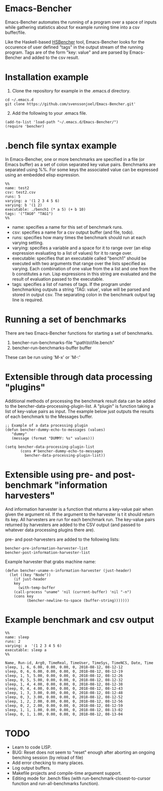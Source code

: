 # Emacs-Bencher
Emacs-Bencher automates the running of a program over a space of inputs while
gathering statistics about for example running time into a csv buffer/file. 

Like the Haskell-based [HSBencher](https://hackage.haskell.org/package/hsbencher)
tool, Emacs-Bencher looks for the occurence of user defined "tags" in the
output stream of the running program. Tags are of the form "key: value" and are
parsed by Emacs-Bencher and added to the csv result. 

# Installation example

1. Clone the repository for example in the .emacs.d directory.
```
cd ~/.emacs.d 
git clone https://github.com/svenssonjoel/Emacs-Bencher.git'
```

2. Add the following to your .emacs file.
```
(add-to-list 'load-path "~/.emacs.d/Emacs-Bencher/")
(require 'bencher)
``` 
# .bench file syntax example
In Emacs-Bencher, one or more benchmarks are specified in a file (or Emacs buffer) as a set of colon separated key value pairs.
Benchmarks are separated using %%. For some keys the associated value can be expressed using an embedded elisp expression. 

```
%%
name: test2
csv: test2.csv
runs: 5
varying: a '(1 2 3 4 5 6)
varying: b '(1 2)
executable: ./bench1 (* a 5) (+ b 10)
tags: '("TAG0" "TAG1") 
%%
```
* name: specifies a name for this set of benchmark runs.
* csv: specifies a name for a csv output buffer (and file, todo).
* runs: specifies how many times the benchmark should run at each varying setting. 
* varying: specifies a variable and a space for it to range over (an elisp expression evaluating to a list of values) for it to range over.
* executable: specifies that an executable called "bench1" should be executed with two arguments
that range over the lists specified as varying. Each combination of one value from the a list and one from the b constitutes a run. Lisp expressions in this string are evaluated and the result of evaluation passed to the executable.
* tags: specifies a list of names of tags. If the program under benchmarking outputs a string 'TAG: value', value will be parsed and stored in output csv. The separating colon in the benchmark output tag line is required. 

# Running a set of benchmarks
There are two Emacs-Bencher functions for starting a set of benchmarks.

1. bencher-run-benchmarks-file "\path\to\file.bench"
2. bencher-run-benchmarks-buffer buffer

These can be run using 'M-x' or 'M-:'

# Extensible through data processing "plugins"

Additional methods of processing the benchmark result data can be added to the bencher-data-processing-plugin-list.
A "plugin" is function taking a list of key-value pairs as input. The example below just outputs the results
of each benchmark to the Messages buffer. 

```
;; Example of a data processing plugin
(defun bencher-dummy-echo-to-messages (values)
   "dummy"
   (message (format "DUMMY: %s" values)))

(setq bencher-data-processing-plugin-list
       (cons #'bencher-dummy-echo-to-messages
 	     bencher-data-processing-plugin-list))
```

# Extensible using pre- and post-benchmark "information harvesters"

And information harvester is a function that returns a key-value pair when given
the argument nil. If the argument to the harvester is t it should return its key.
All harvesters are run for each benchmark run. The key-value pairs returned by harvesters
are added to the CSV output (and passed to whatever data processing plugins there are).

pre- and post-harvesters are added to the following lists:
```
bencher-pre-information-harvester-list
bencher-post-information-harvester-list
```

Example harvester that grabs machine name:
```
(defun bencher-uname-n-information-harvester (just-header)
  (let ((key "Node"))
    (if just-header
	key
      (with-temp-buffer
	(call-process "uname" 'nil (current-buffer) 'nil "-n")
	(cons key
	      (bencher-newline-to-space (buffer-string)))))))
``` 


# Example benchmark and csv output

```
%%
name: sleep
runs: 2
varying: a  '(1 2 3 4 5 6)
executable: sleep a
%%
```

```
Name, Run-id, Arg0, TimeReal, TimeUser, TimeSys, TimeNCS, Date, Time
sleep, 1, 6, 6.00, 0.00, 0.00, 0, 2018-08-12, 08-12-12
sleep, 0, 6, 6.00, 0.00, 0.00, 0, 2018-08-12, 08-12-19
sleep, 1, 5, 5.00, 0.00, 0.00, 0, 2018-08-12, 08-12-26
sleep, 0, 5, 5.00, 0.00, 0.00, 0, 2018-08-12, 08-12-32
sleep, 1, 4, 4.00, 0.00, 0.00, 0, 2018-08-12, 08-12-38
sleep, 0, 4, 4.00, 0.00, 0.00, 0, 2018-08-12, 08-12-43
sleep, 1, 3, 3.00, 0.00, 0.00, 0, 2018-08-12, 08-12-48
sleep, 0, 3, 3.00, 0.00, 0.00, 0, 2018-08-12, 08-12-52
sleep, 1, 2, 2.00, 0.00, 0.00, 0, 2018-08-12, 08-12-56
sleep, 0, 2, 2.00, 0.00, 0.00, 0, 2018-08-12, 08-12-59
sleep, 1, 1, 1.00, 0.00, 0.00, 0, 2018-08-12, 08-13-02
sleep, 0, 1, 1.00, 0.00, 0.00, 0, 2018-08-12, 08-13-04
```

# TODO
  * Learn to code LISP.
  * BUG: Reset does not seem to "reset" enough after aborting an ongoing benching session (by reload of file)
  * Add error checking to many places. 
  * Log output buffers.
  * Makefile projects and compile-time argument support.
  * Editing mode for .bench files (with run-benchmark-closest-to-cursor function and run-all-benchmarks function).
